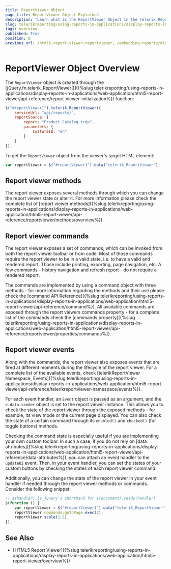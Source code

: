 ```yaml
---
title: ReportViewer Object
page_title: ReportViewer Object Explained
description: "Learn what is the ReportViewer Object in the Telerik Reporting HTML5 Report Viewer and how to use its functionality."
slug: telerikreporting/using-reports-in-applications/display-reports-in-applications/web-application/html5-report-viewer/api-reference/reportviewer/overview
tags: overview
published: True
position: 0
previous_url: /html5-report-viewer-reportviewer, /embedding-reports/display-reports-in-applications/web-application/html5-report-viewer/api-reference/reportviewer/
---
```


# ReportViewer Object Overview

The `ReportViewer` object is created through the [jQuery.fn.telerik_ReportViewer()]({%slug telerikreporting/using-reports-in-applications/display-reports-in-applications/web-application/html5-report-viewer/api-reference/report-viewer-initialization%}) function:

````JavaScript
$("#reportViewer1").telerik_ReportViewer({
	serviceUrl: "api/reports/",
	reportSource: { 
		report: "Product Catalog.trdp", 
		parameters: {
			CultureID: "en"
		} 
	}
});
````

To get the `ReportViewer` object from the viewer's target HTML element:

````JavaScript
var reportViewer = $("#reportViewer1").data("telerik_ReportViewer");
````

## Report viewer methods

The report viewer exposes several methods through which you can change the report viewer state or alter it. For more information please check the complete list of [report viewer methods]({%slug telerikreporting/using-reports-in-applications/display-reports-in-applications/web-application/html5-report-viewer/api-reference/reportviewer/methods/overview%}).

## Report viewer commands

The report viewer exposes a set of commands, which can be invoked from both the report viewer toolbar or from code. Most of those commands require the report viewer to be in a valid state, i.e. to have a valid and rendered report. Those include printing, exporting, page navigation, etc. A few commands - history navigation and refresh report - do not require a rendered report.

The commands are implemented by using a command object with three methods - for more information regarding the methods and their use please check the [command API Reference]({%slug telerikreporting/using-reports-in-applications/display-reports-in-applications/web-application/html5-report-viewer/api-reference/command%}). All available commands are exposed through the report viewers commands property - for a complete list of the commands check the [commands property]({%slug telerikreporting/using-reports-in-applications/display-reports-in-applications/web-application/html5-report-viewer/api-reference/reportviewer/properties/commands%}).

## Report viewer events

Along with the commands, the report viewer also exposes events that are fired at different moments during the lifecycle of the report viewer. For a complete list of the available events, check [telerikReportViewer Namespace, Events]({%slug telerikreporting/using-reports-in-applications/display-reports-in-applications/web-application/html5-report-viewer/api-reference/telerikreportviewer-namespace/events%}). 

For each event handler, an  `Event` object is passed as an argument, and the `e.data.sender` object is set to the report viewer instance. This allows you to check the state of the report viewer through the exposed methods - for example, its view mode or the current page displayed. You can also check the state of a certain command through its `enabled()` and `checked()` (for toggle buttons) methods.

Checking the command state is especially useful if you are implementing your own custom toolbar. In such a case, if you do not rely on [data attributes]({%slug telerikreporting/using-reports-in-applications/display-reports-in-applications/web-application/html5-report-viewer/api-reference/data-attributes%}), you can attach an event handler to the `updateUi` event. Then, in your event handler, you can set the states of your custom buttons by checking the states of each report viewer command.

Additionally, you can change the state of the report viewer in your event handler if needed through the report viewer methods or commands. Consider the following snippet:

````JavaScript
// $(handler) is jQuery's shorthand for $(document).ready(handler)
$(function () {
	var reportViewer = $("#reportViewer1").data("telerik_ReportViewer");
	reportViewer.commands.goToPage.exec(2);
	reportViewer.scale(1.5);
});
````


## See Also

* [HTML5 Report Viewer]({%slug telerikreporting/using-reports-in-applications/display-reports-in-applications/web-application/html5-report-viewer/overview%})
